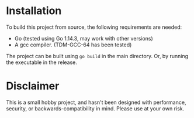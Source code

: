 # Installation

To build this project from source, the following requirements are needed:
- Go (tested using Go 1.14.3, may work with other versions)
- A gcc compiler. (TDM-GCC-64 has been tested)

The project can be built using `go build` in the main directory. Or, by running the executable in the release.

# Disclaimer

This is a small hobby project, and hasn't been designed with performance, security, or backwards-compatibility in mind. Please use at your own risk.
